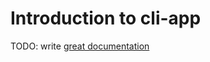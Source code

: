 # Introduction to cli-app

TODO: write [great documentation](http://jacobian.org/writing/what-to-write/)
